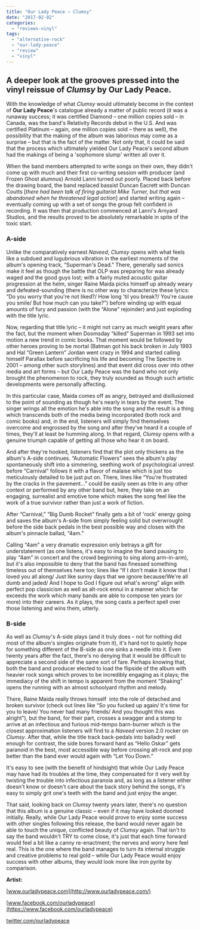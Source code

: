 ```yaml
---
title: "Our Lady Peace – Clumsy"
date: "2017-02-02"
categories: 
  - "reviews-vinyl"
tags: 
  - "alternative-rock"
  - "our-lady-peace"
  - "review"
  - "vinyl"
---
```


## A deeper look at the grooves pressed into the vinyl reissue of _Clumsy_ by Our Lady Peace.

With the knowledge of what _Clumsy_ would ultimately become in the context of **Our Lady Peace**'s catalogue already a matter of public record (it was a runaway success; it was certified Diamond – one million copies sold – in Canada, was the band's Relativity Records debut in the U.S. And was certified Platinum – again, one million copies sold – there as well), the possibility that the making of the album was laborious may come as a surprise – but that is the fact of the matter. Not only that, it could be said that the process which ultimately yielded Our Lady Peace's second album had the makings of being a 'sophomore slump' written all over it.

When the band members attempted to write songs on their own, they didn't come up with much and their first co-writing session with producer (and Frozen Ghost alumnus) Arnold Lanni turned out poorly. Placed back before the drawing board, the band replaced bassist Duncan Eacrett with Duncan Coutts \[_there had been talk of firing guitarist Mike Turner, but that was abandoned when he threatened legal action_\] and started writing again – eventually coming up with a set of songs the group felt confident in recording. It was then that production commenced at Lanni's Arnyard Studios, and the results proved to be absolutely remarkable in spite of the toxic start.

### A-side

Unlike the comparatively earnest _Naveed_, _Clumsy_ opens with what feels like a subdued and lugubrious vibration in the earliest moments of the album's opening track, “Superman's Dead.” There, generally sad sonics make it feel as though the battle that OLP was preparing for was already waged and the good guys lost; with a fairly muted acoustic guitar progression at the helm, singer Raine Maida picks himself up already weary and defeated-sounding (there is no other way to characterize these lyrics: “Do you worry that you're not liked?/ How long 'til you break?/ You're cause you smile/ But how much can you take?”) before winding up with equal amounts of fury and passion (with the “Alone” rejoinder) and just exploding with the title lyric.

Now, regarding that title lyric – it might not carry as much weight years after the fact, but the moment when Doomsday “killed” Superman in 1993 set into motion a new trend in comic books. That moment would be followed by other heroes proving to be mortal (Batman got his back broken in July 1993 and Hal “Green Lantern” Jordan went crazy in 1994 and started calling himself Parallax before sacrificing his life and becoming The Spectre in 2001 – among other such storylines) and that event did cross over into other media and art forms – but Our Lady Peace was the band who not only brought the phenomenon to rock, they truly sounded as though such artistic developments were personally affecting.

In this particular case, Maida comes off as angry, betrayed and disillusioned to the point of sounding as though he's nearly in tears by the event. The singer wrings all the emotion he's able into the song and the result is a thing which transcends both of the media being incorporated (both rock and comic books) and, in the end, listeners will simply find themselves overcome and engrossed by the song and after they've heard it a couple of times, they'll at least be humming along. In that regard, _Clumsy_ opens with a genuine triumph capable of getting all those who hear it on board.

And after they're hooked, listeners find that the plot only thickens as the album's A-side continues. “Automatic Flowers” sees the album's play spontaneously shift into a simmering, seething work of psychological unrest before “Carnival” follows it with a flavor of malaise which is just too meticulously detailed to be just put on. There, lines like “You're frustrated by the cracks in the pavement...” could be easily seen as trite in any other context or performed by any other band but, here, they take on an engaging, surrealist and emotive tone which makes the song feel like the work of a true survivor rather than just a work of fiction.

After “Carnival,” “Big Dumb Rocket” finally gets a bit of 'rock' energy going and saves the album's A-side from simply feeling solid but overwrought before the side back pedals in the best possible way and closes with the album's pinnacle ballad, “4am.”

Calling “4am” a very dramatic expression only betrays a gift for understatement (as one listens, it's easy to imagine the band pausing to play “4am” in concert and the crowd beginning to sing along arm-in-arm), but it's also impossible to deny that the band has finessed something timeless out of themselves here too; lines like “If I don't make it know that I loved you all along/ Just like sunny days that we ignore because/We're all dumb and jaded/ And I hope to God I figure out what's wrong” align with perfect pop classicism as well as alt-rock ennui in a manner which far exceeds the work which many bands are able to compose ten years (or more) into their careers. As it plays, the song casts a perfect spell over those listening and wins them, utterly.

### B-side

As well as _Clumsy_'s A-side plays (and it truly does – not for nothing did most of the album's singles originate from it), it's hard not to quietly hope for something different of the B-side as one sinks a needle into it. Even twenty years after the fact, there's no denying that it would be difficult to appreciate a second side of the same sort of fare. Perhaps knowing that, both the band and producer elected to load the flipside of the album with heavier rock songs which proves to be incredibly engaging as it plays; the immediacy of the shift in tempo is apparent from the moment “Shaking” opens the running with an almost schoolyard rhythm and melody.

There, Raine Maida really throws himself  into the role of detached and broken survivor (check out lines like “So you fucked up again/ It's time for you to leave/ You never had many friends/ And you thought this was alright”), but the band, for their part, crosses a swagger and a stomp to arrive at an infectious and furious mid-tempo barn-burner which is the closest approximation listeners will find to a _Naveed_ version 2.0 rocker on _Clumsy_. After that, while the title track back-pedals into balladry well enough for contrast, the side bores forward hard as “Hello Oskar” gets paranoid in the best, most accessible way before crossing alt-rock and pop better than the band ever would again with “Let You Down.”

It's easy to see (with the benefit of hindsight) that while Our Lady Peace may have had its troubles at the time, they compensated for it very well by twisting the trouble into infectious paranoia and, as long as a listener either doesn't know or doesn't care about the back story behind the songs, it's easy to simply grit one's teeth with the band and just enjoy the anger.

That said, looking back on _Clumsy_ twenty years later, there's no question that this album is a genuine classic – even if it may have looked doomed initially. Really, while Our Lady Peace would prove to enjoy some success with other singles following this release, the band would never again be able to touch the unique, conflicted beauty of _Clumsy_ again. That isn't to say the band wouldn't TRY to come close, it's just that each time forward would feel a bit like a canny re-enactment; the nerves and worry here feel real. This is the one where the band manages to turn its internal struggle and creative problems to real gold – while Our Lady Peace would enjoy success with other albums, they would look more like iron pyrite by comparison.

**Artist:**

[www.ourladypeace.com](http://www.ourladypeace.com/)

[www.facebook.com/ourladypeace](https://www.facebook.com/ourladypeace)

[twitter.com/ourladypeace](https://twitter.com/ourladypeace)

